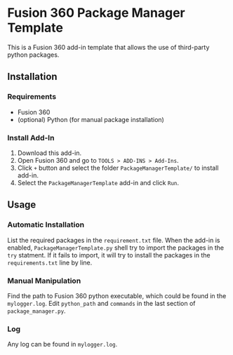 # Fusion 360 Package Manager Template

This is a Fusion 360 add-in template that allows the use of third-party python packages.

## Installation

### Requirements
- Fusion 360
- (optional) Python (for manual package installation)

### Install Add-In
1. Download this add-in.
2. Open Fusion 360 and go to `TOOLS > ADD-INS > Add-Ins`. 
3. Click `+` button and select the folder `PackageManagerTemplate/` to install add-in.
4. Select the `PackageManagerTemplate` add-in and click `Run`.

## Usage
### Automatic Installation
List the required packages in the `requirement.txt` file. When the add-in is enabled, `PackageManagerTemplate.py` shell try to import the packages in the `try` statment. If it fails to import, it will try to install the packages in the `requirements.txt` line by line.

### Manual Manipulation
Find the path to Fusion 360 python executable, which could be found in the `mylogger.log`.
Edit `python_path` and `commands` in the last section of `package_manager.py`.

### Log
Any log can be found in `mylogger.log`.
